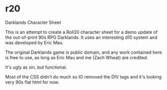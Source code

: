 # r20
 Darklands Character Sheet

This is an attempt to create a Roll20 character sheet for a demo update of the out-of-print 90s RPG Darklands. It uses an interesting d10 system and was developed by Eric Mau.

The original Darklands game is public domain, and any work contained here is free to use, as long as Eric Mau and me (Zach Wheat) are credited.

It's ugly as sin, but functional. 


Most of the CSS didn't do much so IO removed the DIV tags and it's looking very 90s flat html for now.
